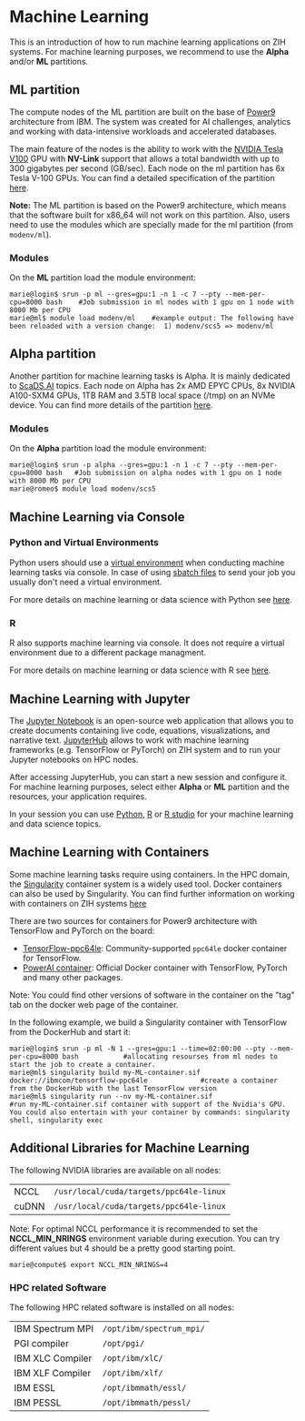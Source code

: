 # Machine Learning

This is an introduction of how to run machine learning applications on ZIH systems.
For machine learning purposes, we recommend to use the **Alpha** and/or **ML** partitions.

## ML partition

The compute nodes of the ML partition are built on the base of [Power9](https://www.ibm.com/it-infrastructure/power/power9)
architecture from IBM. The system was created for AI challenges, analytics and working with
data-intensive workloads and accelerated databases.

The main feature of the nodes is the ability to work with the
[NVIDIA Tesla V100](https://www.nvidia.com/en-gb/data-center/tesla-v100/) GPU with **NV-Link**
support that allows a total bandwidth with up to 300 gigabytes per second (GB/sec). Each node on the
ml partition has 6x Tesla V-100 GPUs. You can find a detailed specification of the partition [here](../jobs_and_resources/power9.md).

**Note:** The ML partition is based on the Power9 architecture, which means that the software built
for x86_64 will not work on this partition. Also, users need to use the modules which are
specially made for the ml partition (from `modenv/ml`).

### Modules

On the **ML** partition load the module environment:

```console
marie@login$ srun -p ml --gres=gpu:1 -n 1 -c 7 --pty --mem-per-cpu=8000 bash    #Job submission in ml nodes with 1 gpu on 1 node with 8000 Mb per CPU
marie@ml$ module load modenv/ml    #example output: The following have been reloaded with a version change:  1) modenv/scs5 => modenv/ml
```

## Alpha partition

Another partition for machine learning tasks is Alpha. It is mainly dedicated to [ScaDS.AI](https://scads.ai/)
topics. Each node on Alpha has 2x AMD EPYC CPUs, 8x NVIDIA A100-SXM4 GPUs, 1TB RAM and 3.5TB local
space (/tmp) on an NVMe device. You can find more details of the partition [here](../jobs_and_resources/alpha_centauri.md).

### Modules

On the **Alpha** partition load the module environment:

```console
marie@login$ srun -p alpha --gres=gpu:1 -n 1 -c 7 --pty --mem-per-cpu=8000 bash   #Job submission on alpha nodes with 1 gpu on 1 node with 8000 Mb per CPU
marie@romeo$ module load modenv/scs5
```

## Machine Learning via Console


### Python and Virtual Environments

Python users should use a [virtual environment](python_virtual_environments.md) when conducting machine learning tasks via console.
In case of using [sbatch files](../jobs_and_resources/batch_systems.md) to send your job you usually
don't need a virtual environment.

For more details on machine learning or data science with Python see [here](data_analytics_with_python.md).

### R

R also supports machine learning via console. It does not require a virtual environment due to a
different package managment.

For more details on machine learning or data science with R see [here](../data_analytics_with_r/#r-console).


## Machine Learning with Jupyter

The [Jupyter Notebook](https://jupyter.org/) is an open-source web application that allows you to
create documents containing live code, equations, visualizations, and narrative text. [JupyterHub](../access/jupyterhub.md)
allows to work with machine learning frameworks (e.g. TensorFlow or PyTorch) on ZIH system and to run
your Jupyter notebooks on HPC nodes.

After accessing JupyterHub, you can start a new session and configure it. For machine learning
purposes, select either **Alpha** or **ML** partition and the resources, your application requires.

In your session you can use [Python](../data_analytics_with_python/#jupyter-notebooks), [R](../data_analytics_with_r/#r-in-jupyterhub)
or [R studio](data_analytics_with_rstudio) for your machine learning and data science topics.

## Machine Learning with Containers

Some machine learning tasks require using containers. In the HPC domain, the [Singularity](https://singularity.hpcng.org/)
container system is a widely used tool. Docker containers can also be used by Singularity. You can
find further information on working with containers on ZIH systems [here](containers.md)

There are two sources for containers for Power9 architecture with
TensorFlow and PyTorch on the board:

* [TensorFlow-ppc64le](https://hub.docker.com/r/ibmcom/tensorflow-ppc64le):
  Community-supported `ppc64le` docker container for TensorFlow.
* [PowerAI container](https://hub.docker.com/r/ibmcom/powerai/):
  Official Docker container with TensorFlow, PyTorch and many other packages.

Note: You could find other versions of software in the container on the "tag" tab on the docker web
page of the container.

In the following example, we build a Singularity container with TensorFlow from the DockerHub and
start it:

```console
marie@login$ srun -p ml -N 1 --gres=gpu:1 --time=02:00:00 --pty --mem-per-cpu=8000 bash           #allocating resourses from ml nodes to start the job to create a container.
marie@ml$ singularity build my-ML-container.sif docker://ibmcom/tensorflow-ppc64le             #create a container from the DockerHub with the last TensorFlow version
marie@ml$ singularity run --nv my-ML-container.sif                                            #run my-ML-container.sif container with support of the Nvidia's GPU. You could also entertain with your container by commands: singularity shell, singularity exec
```

## Additional Libraries for Machine Learning

The following NVIDIA libraries are available on all nodes:

|       |                                         |
|-------|-----------------------------------------|
| NCCL  | `/usr/local/cuda/targets/ppc64le-linux` |
| cuDNN | `/usr/local/cuda/targets/ppc64le-linux` |

Note: For optimal NCCL performance it is recommended to set the
**NCCL_MIN_NRINGS** environment variable during execution. You can try
different values but 4 should be a pretty good starting point.

```console
marie@compute$ export NCCL_MIN_NRINGS=4
```

### HPC related Software

The following HPC related software is installed on all nodes:

|                  |                          |
|------------------|--------------------------|
| IBM Spectrum MPI | `/opt/ibm/spectrum_mpi/` |
| PGI compiler     | `/opt/pgi/`              |
| IBM XLC Compiler | `/opt/ibm/xlC/`          |
| IBM XLF Compiler | `/opt/ibm/xlf/`          |
| IBM ESSL         | `/opt/ibmmath/essl/`     |
| IBM PESSL        | `/opt/ibmmath/pessl/`    |
